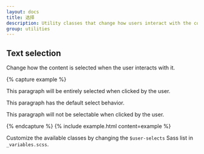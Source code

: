 ```yaml
---
layout: docs
title: 选择
description: Utility classes that change how users interact with the contents of a website.
group: utilities
---
```


## Text selection

Change how the content is selected when the user interacts with it.

{% capture example %}
<p class="user-select-all">This paragraph will be entirely selected when clicked by the user.</p>
<p class="user-select-auto">This paragraph has the default select behavior.</p>
<p class="user-select-none">This paragraph will not be selectable when clicked by the user.</p>
{% endcapture %}
{% include example.html content=example %}

Customize the available classes by changing the `$user-selects` Sass list in `_variables.scss`.
